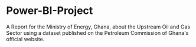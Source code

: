 # Power-BI-Project
A Report for the Ministry of Energy, Ghana, about the Upstream Oil and Gas Sector using a dataset published on the Petroleum Commission of Ghana's official website. 
